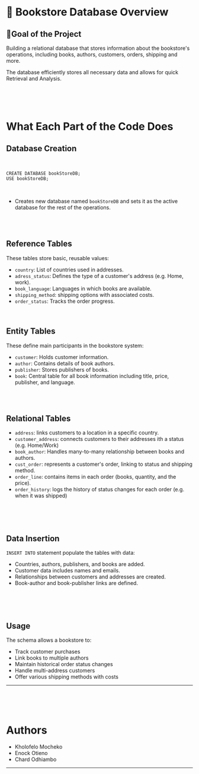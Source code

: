 
# 📘 **Bookstore Database Overview**


## 🎯Goal of the Project 

Building a relational database that stores information about the bookstore's operations, including books, authors, customers, orders, shipping and more.

The database efficiently stores all necessary data and allows for quick Retrieval and Analysis.

<br/>
<br/>
<br/>

# **What Each Part of the Code Does**


## Database Creation

<br/>

```
CREATE DATABASE bookStoreDB;
USE bookStoreDB;
```
<br/>

- Creates new database named `bookStoreDB` and sets it as the active database for the rest of the operations.

<br/>
<br/>


## Reference Tables

These tables store basic, reusable values:

- `country`: List of countries used in addresses.
- `adress_status`: Defines the type of a customer's address (e.g. Home, work).
- `book_language`: Languages in which books are available.
- `shipping_method`: shipping options with associated costs.
- `order_status`: Tracks the order progress.

<br/>

## Entity Tables

These define main participants in the bookstore system:

- `customer`: Holds customer information.
- `author`: Contains details of book authors.
- `publisher`: Stores publishers of books.
- `book`: Central table for all book information including title, price, publisher, and language.

<br/>
<br/>


## Relational Tables

- `address`: links customers to a location in a specific country.
- `customer_address`: connects customers to their addresses ith a status (e.g. Home/Work)
- `book_author`: Handles many-to-many relationship between books and authors.
- `cust_order`: represents a customer's order, linking to status and shipping method.
- `order_line`: contains items in each order (books, quantity, and the price).
- `order_history`: logs the history of status changes for each order (e.g. when it was shipped)

<br/>
<br/>
<br/>


## **Data Insertion**

`INSERT INTO` statement populate the tables with data:
- Countries, authors, publishers, and books are added.
- Customer data includes names and emails.
- Relationships between customers and addresses are created.
- Book-author and book-publisher links are defined.

<br/>
<br/>
<br/>


## **Usage**

The schema allows a bookstore to:

- Track customer purchases
- Link books to multiple authors
- Maintain historical order status changes
- Handle multi-address customers
- Offer various shipping methods with costs







---
<br/>
<br/>
<br/>

# **Authors**

- Kholofelo Mocheko
- Enock Otieno
- Chard Odhiambo

---
